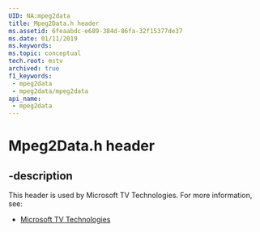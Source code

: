 ```yaml
---
UID: NA:mpeg2data
title: Mpeg2Data.h header
ms.assetid: 6feaabdc-e689-384d-86fa-32f15377de37
ms.date: 01/11/2019
ms.keywords: 
ms.topic: conceptual
tech.root: mstv
archived: true
f1_keywords:
 - mpeg2data
 - mpeg2data/mpeg2data
api_name:
 - mpeg2data
---
```


# Mpeg2Data.h header


## -description

This header is used by Microsoft TV Technologies. For more information, see:

- [Microsoft TV Technologies](/previous-versions/windows/desktop/mstv/microsoft-tv-technologies-portal)

